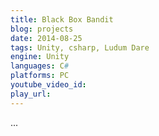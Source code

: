 ```yaml
---
title: Black Box Bandit
blog: projects
date: 2014-08-25
tags: Unity, csharp, Ludum Dare
engine: Unity
languages: C#
platforms: PC
youtube_video_id:
play_url:
---
```

...
